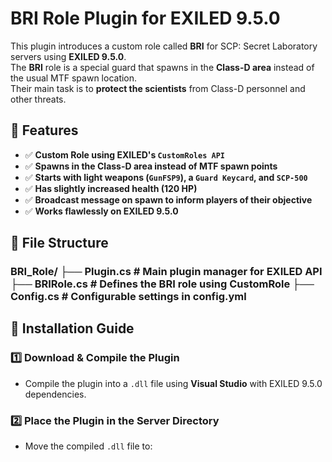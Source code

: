 # BRI Role Plugin for EXILED 9.5.0

This plugin introduces a custom role called **BRI** for SCP: Secret Laboratory servers using **EXILED 9.5.0**.  
The **BRI** role is a special guard that spawns in the **Class-D area** instead of the usual MTF spawn location.  
Their main task is to **protect the scientists** from Class-D personnel and other threats.  

## 🔹 Features
- ✅ **Custom Role using EXILED's `CustomRoles API`**
- ✅ **Spawns in the Class-D area instead of MTF spawn points**
- ✅ **Starts with light weapons (`GunFSP9`), a `Guard Keycard`, and `SCP-500`**
- ✅ **Has slightly increased health (120 HP)**
- ✅ **Broadcast message on spawn to inform players of their objective**
- ✅ **Works flawlessly on EXILED 9.5.0**

## 📂 File Structure
### BRI_Role/ ├── Plugin.cs # Main plugin manager for EXILED API ├── BRIRole.cs # Defines the BRI role using CustomRole ├── Config.cs # Configurable settings in config.yml


## 📜 Installation Guide
### 1️⃣ Download & Compile the Plugin
- Compile the plugin into a `.dll` file using **Visual Studio** with EXILED 9.5.0 dependencies.

### 2️⃣ Place the Plugin in the Server Directory
- Move the compiled `.dll` file to:

